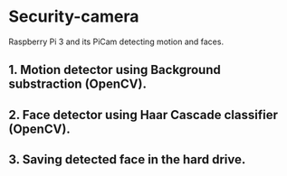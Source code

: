# Security-camera
Raspberry Pi 3 and its PiCam detecting motion and faces.

## 1. Motion detector using Background substraction (OpenCV). 

## 2. Face detector using Haar Cascade classifier (OpenCV).

## 3. Saving detected face in the hard drive.
